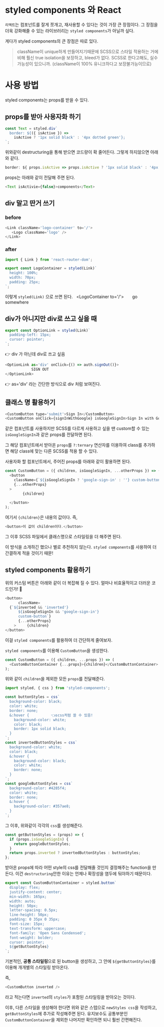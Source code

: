 # styled components 와 React

`리액트`는 컴포넌트를 잘게 쪼개고, 재사용할 수 있다는 것이 가장 큰 장점이다.
그 장점을 더욱 강화해줄 수 있는 라이브러리는 `styled components`가 아닐까 싶다.

게다가 styled components의 큰 장점은 따로 있다.

> className이 unique하게 만들어지기때문에 SCSS으로 스타일 적용하는 거에 비해 훨신 true isolation을 보장하고, bleed가 없다. SCSS로 한다고해도, 실수 가능성이 있으니까. (className이 100% 유니크하다고 보장불가능이므로)

# 사용 방법

styled components는 props를 받을 수 있다.

## props를 받아 사용자화 하기

```js
const Text = styled.div`
  border: ${({ isActive }) =>
    isActive ? '1px solid black' : '4px dotted green'};
`;
```

위와같이 destructuring을 통해 받으면 코드량이 확 줄어든다.
그렇게 하지않으면 아래와 같다.

```js
border: ${ props.isActive => props.isActive ? '1px solid black' : '4px dotted green'};
```

props는 아래와 같이 전달해 주면 된다.

```js
<Text isActivie={false}>components</Text>
```

## div 말고 딴거 쓰기

### before

```js
<Link className='logo-container' to='/'>
   <Logo className='logo' />
</Link>
```

### after

```js
import { Link } from 'react-router-dom';

export const LogoContainer = styled(Link)`
  height: 100%;
  width: 70px;
  padding: 25px;
`;
```

이렇게 `styled(Link)` 으로 쓰면 된다.
  <LogoContainer to='/'>
      go somewhere
    </LogoContainer>

## div가 아니지만 div로 쓰고 싶을 때

```js
export const OptionLink = styled(Link)`
  padding-left: 15px;
  cursor: pointer;
`;
```

👉 div 가 아닌데 div로 쓰고 싶음

```js
<OptionLink as='div' onClick={() => auth.signOut()}>
            SIGN OUT
</OptionLink>
```

👉 as='div' 라는 간단한 방식으로 div 처럼 보여진다.

## 클래스 명 활용하기

```js
<CustomButton type='submit'>Sign In</CustomButton>
<CustomButton onClick={signInWithGoogle} isGoogleSignIn>Sign In with Google</CustomButton>
```

같은 컴포넌트를 사용하지만 SCSS를 다르게 사용하고 싶을 땐 custom할 수 있는 `isGoogleSignIn`과 같은 props를 전달하면 된다.

그 해당 컴포넌트에서 받아온 `props`를 `?:ternary` 연산자를 이용하여 class를 추가하면
해당 class에 맞는 다른 SCSS를 적용 할 수 있다.

사용자화 할 컴포넌트에서, 주어진 props를 아래와 같이 활용하면 된다.

```js
const CustomButton = ({ children, isGoogleSignIn, ...otherProps }) => (
  <button
    className={`${isGoogleSignIn ? 'google-sign-in' : ''} custom-button`}
    {...otherProps}
  >
        {children}
      
  </button>
);
```

여기서 `{children}`은 내용의 값이다.
즉,

```js
<button>이 값이 children이다.</button>
```

그 이후 SCSS 파일에서 클래스명으로 스타일링을 더 해주면 된다.

이 방식을 소개하긴 했으나 별로 추천하지 않는다.
`styled components`를 사용하여 더 간결하게 적을 것이기 때문!

## styled components 활용하기

위의 커스텀 버튼은 아래와 같이 더 복잡해 질 수 있다.
얼마나 비효율적이고 더러운 코드인가! 🤔

```js
<button>
      className=
  {`${inverted && 'inverted'} 
      ${isGoogleSignIn && 'google-sign-in'} 
      custom-button`}
      {...otherProps}
    >     {children}
</button>
```

이걸 `styled components`를 활용하여 더 간단하게 줄여보자.

`styled components`를 이용해 `CustomButton`을 생성한다.

```js
const CustomButton = ({ children, ...props }) => (
  <CustomButtonContainer {...props}>{children}</CustomButtonContainer>
);
```

위와 같이 `children`을 제외한 모든 `props`를 전달해준다.

```js
import styled, { css } from 'styled-components';

const buttonStyles = css`
  background-color: black;
  color: white;
  border: none;
  &:hover {          👈scss처럼 쓸 수 있음!
    background-color: white;
    color: black;
    border: 1px solid black;
  }
`;
const invertedButtonStyles = css`
  background-color: white;
  color: black;
  &:hover {
    background-color: black;
    color: white;
    border: none;
  }
`;
const googleButtonStyles = css`
  background-color: #4285f4;
  color: white;
  border: none;
  &:hover {
    background-color: #357ae8;
  }
`;
```

그 이후, 위와같이 각각의 `css`를 생성해준다.

```js
const getButtonStyles = (props) => {
  if (props.isGoogleSignIn) {
    return googleButtonStyles;
  }
  return props.inverted ? invertedButtonStyles : buttonStyles;
};
```

받아온 props에 따라 어떤 style의 css를 전달해줄 것인지 결정해주는 function을 만든다. 이건 `destructuring`안한 이유는 언제나 확장성을 염두에 둬야하기 때문이다.

```js
export const CustomButtonContainer = styled.button`
  display: flex;
  justify-content: center;
  min-width: 165px;
  width: auto;
  height: 50px;
  letter-spacing: 0.5px;
  line-height: 50px;
  padding: 0 35px 0 35px;
  font-size: 15px;
  text-transform: uppercase;
  font-family: 'Open Sans Condensed';
  font-weight: bolder;
  cursor: pointer;
  ${getButtonStyles}
`;
```

기본적인, **공통 스타일링**으로 된 button을 생성하고, 그 안에 `${getButtonStyles}`를 이용해 개개별의 스타일링 받아온다.

즉,

```js
<CustomButton inverted />
```

라고 적는다면 `inverted`의 `styles`가 포함된 스타일링을 받아오는 것이다.

이후, 다른 스타일을 생성해야 한다면 위와 같은 스텝으로 `newStyles css`을 작성하고, `getButtonStyles`에 추가로 작성해주면 된다.
유지보수도 공통부분인 `CustomButtonContainer`을 제외한 나머지만 확인하면 되니 훨씬 간편해진다.
